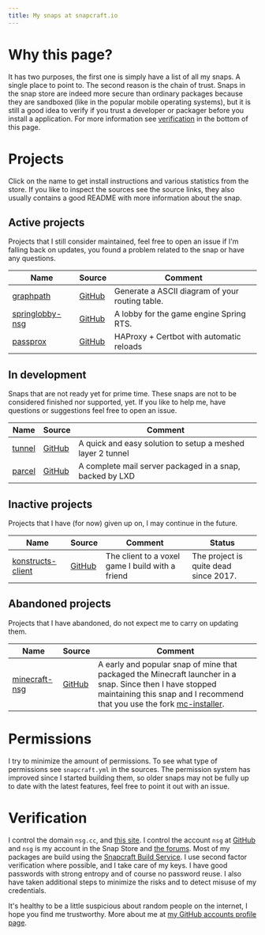 ```yaml
---
title: My snaps at snapcraft.io
---
```


# Why this page?

It has two purposes, the first one is simply have a list of all my snaps. A single place to point to. The second reason is the chain of trust. Snaps in the snap store are indeed more secure than ordinary packages because they are sandboxed (like in the popular mobile operating systems), but it is still a good idea to verify if you trust a developer or packager before you install a application. For more information see [verification](#verification) in the bottom of this page.

# Projects

Click on the name to get install instructions and various statistics from the store. If you like to inspect the sources see the source links, they also usually contains a good README with more information about the snap.

## Active projects

Projects that I still consider maintained, feel free to open an issue if I'm falling back on updates, you found a problem related to the snap or have any questions.

| Name            | Source         | Comment |
|-----------------|----------------|---------|
| [graphpath][1]  | [GitHub][2]    | Generate a ASCII diagram of your routing table. |
| [springlobby-nsg][3]  | [GitHub][4]    | A lobby for the game engine Spring RTS. |
| [passprox][12]  | [GitHub][13]    | HAProxy + Certbot with automatic reloads |

## In development

Snaps that are not ready yet for prime time. These snaps are not to be considered finished nor supported, yet. If you like to help me, have questions or suggestions feel free to open an issue.

| Name            | Source         | Comment |
|-----------------|----------------|---------|
| [tunnel][10]  | [GitHub][11]    | A quick and easy solution to setup a meshed layer 2 tunnel |
| [parcel][14]  | [GitHub][15]    | A complete mail server packaged in a snap, backed by LXD |

## Inactive projects

Projects that I have (for now) given up on, I may continue in the future.

| Name            | Source         | Comment | Status |
|-----------------|----------------|---------|--------|
| [konstructs-client][5]  | [GitHub][6]    | The client to a voxel game I build with a friend | The project is quite dead since 2017.

## Abandoned projects

Projects that I have abandoned, do not expect me to carry on updating them.

| Name            | Source         | Comment |
|-----------------|----------------|---------|
| [minecraft-nsg][7]  | [GitHub][8]    | A early and popular snap of mine that packaged the Minecraft launcher in a snap. Since then I have stopped maintaining this snap and I recommend that you use the fork [mc-installer][9].

# Permissions

I try to minimize the amount of permissions. To see what type of permissions see `snapcraft.yml` in the sources. The permission system has improved since I started building them, so older snaps may not be fully up to date with the latest features, feel free to point it out with an issue.

# Verification

I control the domain `nsg.cc`, and [this site](https://github.com/nsg/snaps.nsg.cc). I control the account `nsg` at [GitHub](https://github.com/nsg/) and `nsg` is my account in the Snap Store and [the forums](https://forum.snapcraft.io/u/nsg/). Most of my packages are build using the [Snapcraft Build Service](https://build.snapcraft.io/). I use second factor verification where possible, and I take care of my keys. I have good passwords with strong entropy and of course no password reuse. I also have taken additional steps to minimize the risks and to detect misuse of my credentials.

It's healthy to be a little suspicious about random people on the internet, I hope you find me trustworthy. More about me at [my GitHub accounts profile page](https://nsg.github.io/).

[1]: https://snapcraft.io/graphpath
[2]: https://github.com/nsg/snap-graphpath
[3]: https://snapcraft.io/springlobby-nsg
[4]: https://github.com/nsg/snap-springlobby
[5]: https://snapcraft.io/konstructs-client
[6]: https://github.com/konstructs/client
[7]: https://snapcraft.io/minecraft-nsg
[8]: https://github.com/nsg/snap-minecraft
[9]: https://snapcraft.io/mc-installer
[10]: https://snapcraft.io/tunnel
[11]: https://github.com/nsg/tunnel
[12]: https://snapcraft.io/passprox
[13]: https://github.com/nsg/passprox
[14]: https://snapcraft.io/parcel
[15]: https://github.com/nsg/parcel
